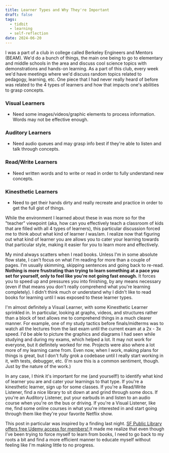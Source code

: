 ```yaml
---
title: Learner Types and Why They're Important
draft: false
tags:
  - tidbit
  - learning
  - self-reflection
date: 2024-06-20
---
```

 
I was a part of a club in college called Berkeley Engineers and Mentors (BEAM). We'd do a bunch of things, the main one being to go to elementary and middle schools in the area and discuss cool science topics with demonstrations and hands-on learning. As a part of this club, every week we'd have meetings where we'd discuss random topics related to pedagogy, learning, etc. One piece that I had never really heard of before was related to the 4 types of learners and how that impacts one's abilities to grasp concepts. 

### Visual Learners
- Need some images/videos/graphic elements to process information. Words may not be effective enough.

### Auditory Learners
- Need audio queues and may grasp info best if they're able to listen and talk through concepts.

### Read/Write Learners
- Need written words and to write or read in order to fully understand new concepts.

### Kinesthetic Learners
- Need to get their hands dirty and really recreate and practice in order to get the full gist of things.

While the environment I learned about these in was more so for the "teacher" viewpoint (aka, how can you effectively teach a classroom of kids that are filled with all 4 types of learners), this particular discussion forced me to think about what kind of learner *I* was/am. I realize now that figuring out what kind of learner you are allows you to cater your learning towards that particular style, making it easier for you to learn more and effectively.

My mind always scatters when I read books. Unless I'm in some absolute flow state, I can't focus on what I'm reading for more than a couple of pages. I'm usually skimming, skipping sentences and going back to re-read. **Nothing is more frustrating than trying to learn something at a pace you set for yourself, only to feel like you're not going fast enough.** It forces you to speed up and pressures you into finishing, by any means necessary (even if that means you don't really comprehend what you're learning completely). I didn't think much or understand why I didn't like to read books for learning until I was exposed to these learner types.

I'm almost definitely a Visual Learner, with some Kinesthetic Learner sprinkled in. In particular, looking at graphs, videos, and structures rather than a block of text allows me to comprehend things in a much clearer manner. For example, one of my study tactics before finals/midterms was to watch all the lectures from the last exam until the current exam at a 2x - 3x speed. I'd be able to picture the graphics and diagrams I had seen while studying and during my exams, which helped a lot. It may not work for everyone, but it definitely worked for me. Projects were also where a lot more of my learning came from. Even now, when I work, making plans for things is great, but I don't fully grok a codebase until I really start working in it, with tests, debugger, etc. (I'm sure this is a common sentiment, though. Just by the nature of the work.)

In any case, I think it's important for me (and yourself!) to identify what kind of learner you are and cater your learnings to that type. If you're a kinesthetic learner, sign up for some classes. If you're a Read/Write Listener, find a nice library to sit down at and grind through some docs. If you're an Auditory Listener, put your earbuds in and listen to an audio course when you're on the bus or driving. If you're a Visual Listener, like me, find some online courses in what you're interested in and start going through them like they're your favorite Netflix show.

This post in particular was inspired by a finding last night. [SF Public Library offers free Udemy access for members! ](https://sfpl.org/research-learn/elearning)It made me realize that even though I've been trying to force myself to learn from books, I need to go back to my roots a bit and find a more efficient manner to educate myself without feeling like I'm making little to no progress.


